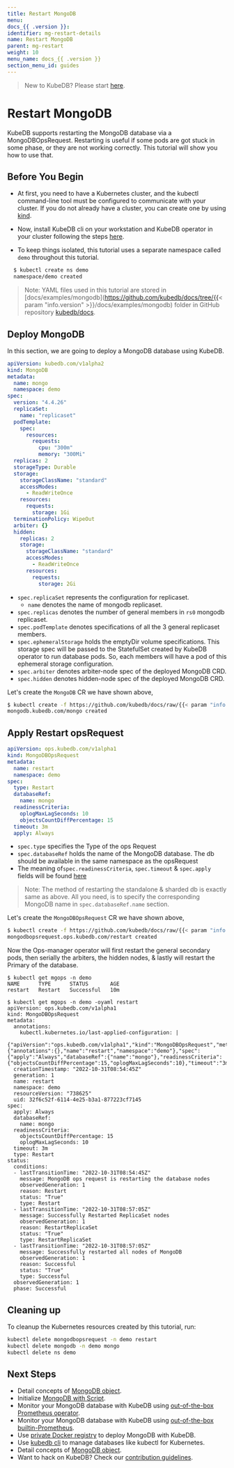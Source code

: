 ```yaml
---
title: Restart MongoDB
menu:
docs_{{ .version }}:
identifier: mg-restart-details
name: Restart MongoDB
parent: mg-restart
weight: 10
menu_name: docs_{{ .version }}
section_menu_id: guides
---
```


> New to KubeDB? Please start [here](/docs/README.md).

# Restart MongoDB

KubeDB supports restarting the MongoDB database via a MongoDBOpsRequest. Restarting is useful if some pods are got stuck in some phase, or they are not working correctly. This tutorial will show you how to use that.

## Before You Begin

- At first, you need to have a Kubernetes cluster, and the kubectl command-line tool must be configured to communicate with your cluster. If you do not already have a cluster, you can create one by using [kind](https://kind.sigs.k8s.io/docs/user/quick-start/).

- Now, install KubeDB cli on your workstation and KubeDB operator in your cluster following the steps [here](/docs/setup/README.md).

- To keep things isolated, this tutorial uses a separate namespace called `demo` throughout this tutorial.

```bash
  $ kubectl create ns demo
  namespace/demo created
  ```

> Note: YAML files used in this tutorial are stored in [docs/examples/mongodb](https://github.com/kubedb/docs/tree/{{< param "info.version" >}}/docs/examples/mongodb) folder in GitHub repository [kubedb/docs](https://github.com/kubedb/docs).

## Deploy MongoDB

In this section, we are going to deploy a MongoDB database using KubeDB.

```yaml
apiVersion: kubedb.com/v1alpha2
kind: MongoDB
metadata:
  name: mongo
  namespace: demo
spec:
  version: "4.4.26"
  replicaSet:
    name: "replicaset"
  podTemplate:
    spec:
      resources:
        requests:
          cpu: "300m"
          memory: "300Mi"
  replicas: 2
  storageType: Durable
  storage:
    storageClassName: "standard"
    accessModes:
      - ReadWriteOnce
    resources:
      requests:
        storage: 1Gi
  terminationPolicy: WipeOut
  arbiter: {}
  hidden:
    replicas: 2
    storage:
      storageClassName: "standard"
      accessModes:
        - ReadWriteOnce
      resources:
        requests:
          storage: 2Gi
```

- `spec.replicaSet` represents the configuration for replicaset.
    - `name` denotes the name of mongodb replicaset.
- `spec.replicas` denotes the number of general members in `rs0` mongodb replicaset.
- `spec.podTemplate` denotes specifications of all the 3 general replicaset members.
- `spec.ephemeralStorage` holds the emptyDir volume specifications. This storage spec will be passed to the StatefulSet created by KubeDB operator to run database pods. So, each members will have a pod of this ephemeral storage configuration.
- `spec.arbiter` denotes arbiter-node spec of the deployed MongoDB CRD. 
- `spec.hidden` denotes hidden-node spec of the deployed MongoDB CRD.

Let's create the `MongoDB` CR we have shown above,

```bash
$ kubectl create -f https://github.com/kubedb/docs/raw/{{< param "info.version" >}}/docs/examples/mongodb/restart/mongo.yaml
mongodb.kubedb.com/mongo created
```

## Apply Restart opsRequest

```yaml
apiVersion: ops.kubedb.com/v1alpha1
kind: MongoDBOpsRequest
metadata:
  name: restart
  namespace: demo
spec:
  type: Restart
  databaseRef:
    name: mongo
  readinessCriteria:
    oplogMaxLagSeconds: 10
    objectsCountDiffPercentage: 15
  timeout: 3m
  apply: Always
```

- `spec.type` specifies the Type of the ops Request
- `spec.databaseRef` holds the name of the MongoDB database.  The db should be available in the same namespace as the opsRequest
- The meaning of`spec.readinessCriteria`, `spec.timeout` & `spec.apply` fields will be found [here](/docs/guides/mongodb/concepts/opsrequest.md#specreadinessCriteria)

> Note: The method of restarting the standalone & sharded db is exactly same as above. All you need, is to specify the corresponding MongoDB name in `spec.databaseRef.name` section.

Let's create the `MongoDBOpsRequest` CR we have shown above,

```bash
$ kubectl create -f https://github.com/kubedb/docs/raw/{{< param "info.version" >}}/docs/examples/mongodb/restart/ops.yaml
mongodbopsrequest.ops.kubedb.com/restart created
```

Now the Ops-manager operator will first restart the general secondary pods, then serially the arbiters, the hidden nodes, & lastly will restart the Primary of the database.

```shell
$ kubectl get mgops -n demo
NAME      TYPE      STATUS       AGE
restart   Restart   Successful   10m

$ kubectl get mgops -n demo -oyaml restart
apiVersion: ops.kubedb.com/v1alpha1
kind: MongoDBOpsRequest
metadata:
  annotations:
    kubectl.kubernetes.io/last-applied-configuration: |
      {"apiVersion":"ops.kubedb.com/v1alpha1","kind":"MongoDBOpsRequest","metadata":{"annotations":{},"name":"restart","namespace":"demo"},"spec":{"apply":"Always","databaseRef":{"name":"mongo"},"readinessCriteria":{"objectsCountDiffPercentage":15,"oplogMaxLagSeconds":10},"timeout":"3m","type":"Restart"}}
  creationTimestamp: "2022-10-31T08:54:45Z"
  generation: 1
  name: restart
  namespace: demo
  resourceVersion: "738625"
  uid: 32f6c52f-6114-4e25-b3a1-877223cf7145
spec:
  apply: Always
  databaseRef:
    name: mongo
  readinessCriteria:
    objectsCountDiffPercentage: 15
    oplogMaxLagSeconds: 10
  timeout: 3m
  type: Restart
status:
  conditions:
  - lastTransitionTime: "2022-10-31T08:54:45Z"
    message: MongoDB ops request is restarting the database nodes
    observedGeneration: 1
    reason: Restart
    status: "True"
    type: Restart
  - lastTransitionTime: "2022-10-31T08:57:05Z"
    message: Successfully Restarted ReplicaSet nodes
    observedGeneration: 1
    reason: RestartReplicaSet
    status: "True"
    type: RestartReplicaSet
  - lastTransitionTime: "2022-10-31T08:57:05Z"
    message: Successfully restarted all nodes of MongoDB
    observedGeneration: 1
    reason: Successful
    status: "True"
    type: Successful
  observedGeneration: 1
  phase: Successful
```


## Cleaning up

To cleanup the Kubernetes resources created by this tutorial, run:

```bash
kubectl delete mongodbopsrequest -n demo restart
kubectl delete mongodb -n demo mongo
kubectl delete ns demo
```

## Next Steps

- Detail concepts of [MongoDB object](/docs/guides/mongodb/concepts/mongodb.md).
- Initialize [MongoDB with Script](/docs/guides/mongodb/initialization/using-script.md).
- Monitor your MongoDB database with KubeDB using [out-of-the-box Prometheus operator](/docs/guides/mongodb/monitoring/using-prometheus-operator.md).
- Monitor your MongoDB database with KubeDB using [out-of-the-box builtin-Prometheus](/docs/guides/mongodb/monitoring/using-builtin-prometheus.md).
- Use [private Docker registry](/docs/guides/mongodb/private-registry/using-private-registry.md) to deploy MongoDB with KubeDB.
- Use [kubedb cli](/docs/guides/mongodb/cli/cli.md) to manage databases like kubectl for Kubernetes.
- Detail concepts of [MongoDB object](/docs/guides/mongodb/concepts/mongodb.md).
- Want to hack on KubeDB? Check our [contribution guidelines](/docs/CONTRIBUTING.md).
